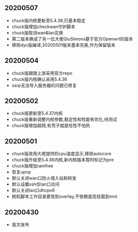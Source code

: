 ## 20200507
* chuck版内核更新至5.4.38,已基本稳定
* chuck版增加checkwan守护脚本
* chuck版取消wan&lan互换
* 第二版本换成了另一位大佬QiuSimons基于官方Openwrt的版本
* 移除dyc版编译,20200501版本基本完美,作为保留版本

## 20200504
* chuck版跟随上游采用官方repo
* chuck版内核确认采用5.4.36
* ssrp无法导入服务器的问题已修复

## 20200502
* chuck版更新至5.4.37内核
* chuck版重新调整内核参数,稳定性和性能有优化,待测试
* chuck版增加超频,有壳子就是任性不怕热

## 20200501
* chuck版改用大佬提供的cpu温度显示,移除autocore
* chuck版升级至5.4.36内核,新内核版本暂时标记为pre
* chuck版增加ramfree
* 恢复upnp
* 默认关闭wan口防火墙入站和转发
* 默认设置ssh仅lan口访问
* 默认关闭lan口dhcpv6
* 刷机脚本工作目录更改到overlay,不依赖是否挂载到mnt

## 20200430
* 首次发布
